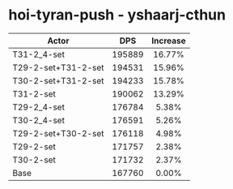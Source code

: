 # hoi-tyran-push - yshaarj-cthun
| Actor | DPS | Increase |
|---|:---:|:---:|
|T31-2_4-set|195889|16.77%|
|T29-2-set+T31-2-set|194531|15.96%|
|T30-2-set+T31-2-set|194233|15.78%|
|T31-2-set|190062|13.29%|
|T29-2_4-set|176784|5.38%|
|T30-2_4-set|176591|5.26%|
|T29-2-set+T30-2-set|176118|4.98%|
|T29-2-set|171757|2.38%|
|T30-2-set|171732|2.37%|
|Base|167760|0.00%|
